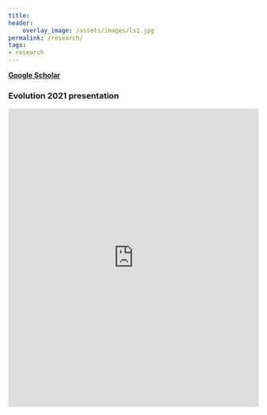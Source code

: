```yaml
---
title:
header:
    overlay_image: /assets/images/ls1.jpg
permalink: /research/
tags:
- research
---
```


[**Google Scholar**](https://scholar.google.com/citations?hl=en&user=fddibuQAAAAJ&view_op=list_works&sortby=pubdate)

### Evolution 2021 presentation

<iframe src='https://view.officeapps.live.com/op/embed.aspx?src=[https://docs.google.com/presentation/d/e/2PACX-1vTiUiB5vTvoxITZ1FFB88SDNg3PWXy8fdYbF0qpQNZYaHLm8YhaSo7qeFgKgwRltw/pub?start=true&loop=true&delayms=5000]' width='100%' height='600px' frameborder='0'>

### Recent Preprints and Publications

1. Helmstetter, A.J, Glemin, S.,  Käfer, J., **Zenil-Ferguson, R.**, Sauquet, H., de Boer, H., Dagallier, L.M.J., Mazet, N., Reboud, E.L., Couvreur, T.L.P, Condamine, F.L. Pulled Diversification Rates, Lineages-Through-Time Plots and Modern Macroevolutionary Modelling. [bioRxiv](https://www.biorxiv.org/content/10.1101/2021.01.04.424672v2) 2021.01.04.424672

2. Fumia, N., Rubinoff, D., **Zenil-Ferguson, R.**, Khoury, C.K.,  Pironon, S., Gore, M.A., Kantar, M.B. Interactions between specific breeding system and ploidy play a critical role in increasing niche adaptability in a global food crop. [bioRxiv](https://www.biorxiv.org/content/10.1101/2020.09.09.290429v2) 2020.09.09.290429

3.  **Zenil-Ferguson, R**., Burleigh, G., Igic, B., Freyman, W.A., Mayrose, I. and Goldberg, E.E. 2019. Interaction between Ploidy, Breeding System, and Lineage Diversification. New Phytologist. [pdf](/assets/docs/Zenil-Ferguson_et_al-2019-New_Phytologist.pdf) [supp1](/assets/docs/Zenil-Ferguson_et_al-2019-New_Phytologist.sup-2.pdf) [supp 2](assets/docs/Zenil-Ferguson_et_al-2019-New_Phytologist.sup-1.pdf)

4.  Ferguson, J.M., Taper, M.L., **Zenil-Ferguson, R.**, Jasieniuk, M. and Maxwell, B., 2019. Incorporating parameter estimability into model selection. Frontiers in Ecology and Evolution, 7, p.427.

5. Rivero, R., Sessa, E.B. and **Zenil‐Ferguson, R.** 2019. EyeChrom and CCDBcurator: Visualizing chromosome count data from plants. Applications in Plant Sciences.
Undergrad research: [Visit Eyechrom website](eyechrom.com)

6.  Uyeda, J.C., **Zenil-Ferguson, R.** and Pennell, M.W., 2018.Rethinking phylogenetic comparative methods. Systematic Biology, 67(6), pp.1091-1109.

7.  **Zenil‐Ferguson, R.**, Burleigh, J.G. and Ponciano, J.M., 2018. chromploid: An R package for chromosome number evolution across the plant tree of life. Applications in plant sciences, 6(3), p.e1037.

8. Landis, J.B., Bell, C.D., Hernandez, M., **Zenil-Ferguson, R.**, McCarthy, E.W., Soltis, D.E. and Soltis, P.S., 2018. Evolution of floral traits and impact of reproductive mode on diversification in the phlox family (Polemoniaceae). Molecular phylogenetics and evolution, 127, pp.878-890.


